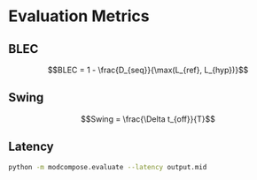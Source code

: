 # Evaluation Metrics

## BLEC

$$BLEC = 1 - \frac{D_{seq}}{\max(L_{ref}, L_{hyp})}$$

## Swing

$$Swing = \frac{\Delta t_{off}}{T}$$

## Latency

```bash
python -m modcompose.evaluate --latency output.mid
```
